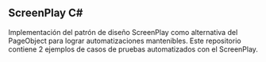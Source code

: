 ## ScreenPlay C#

Implementación del patrón de diseño ScreenPlay como alternativa del PageObject para lograr automatizaciones mantenibles.
Este repositorio contiene 2 ejemplos de casos de pruebas automatizados con el ScreenPlay.
